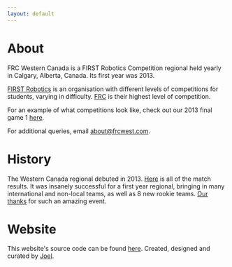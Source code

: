 ```yaml
---
layout: default
---
```


# About

FRC Western Canada is a FIRST Robotics Competition regional held yearly in Calgary, Alberta, Canada. Its first year was 2013.

[FIRST Robotics](http://www.usfirst.org/) is an organisation with different levels of competitions for students, varying in difficulty. [FRC](http://www.usfirst.org/roboticsprograms/frc) is their highest level of competition.

For an example of what competitions look like, check out our 2013 final game 1 [here](http://www.youtube.com/watch?v=Cqhi9QaKiUc).

For additional queries, email [about@frcwest.com](mailto:about@frcwest.com).

# History

The Western Canada regional debuted in 2013. [Here](http://www.thebluealliance.com/event/2013abca) is all of the match results. It was insanely successful for a first year regional, bringing in many international and non-local teams, as well as 8 new rookie teams. [Our thanks](http://www.chiefdelphi.com/forums/showthread.php?t=115816) for such an amazing event.

# Website

This website's source code can be found [here](https://github.com/frc-west/frcwest.com). Created, designed and curated by [Joel](https://github.com/joelg236).
